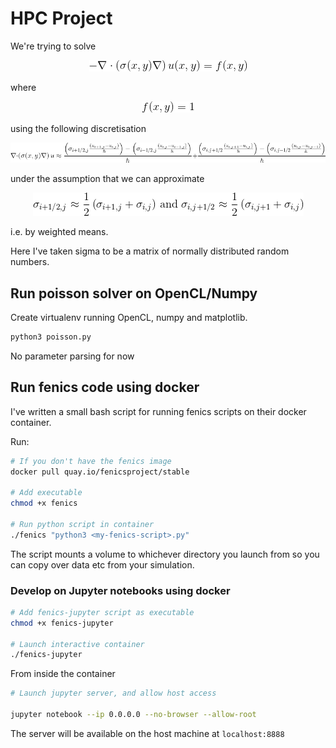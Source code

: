 # HPC Project

We're trying to solve 

<p align="center">
    <img src="static/eq1.gif" alt="poisson-eq">
</p>

where 


<p align="center">
    <img src="static/eq2.gif" alt="rhs">
</p>

using the following discretisation

<p align="center">
    <img src="static/eq3.gif" alt="discretisation">
</p>

under the assumption that we can approximate

<p align="center">
    <img src="static/eq4.gif" alt="sigma">
</p>

i.e. by weighted means.

Here I've taken sigma to be a matrix of normally
distributed random numbers.

## Run poisson solver on OpenCL/Numpy

Create virtualenv running OpenCL, numpy and matplotlib.

```bash
python3 poisson.py
```

No parameter parsing for now

## Run fenics code using docker

I've written a small bash script for running fenics scripts on their
docker container.

Run:

```bash
# If you don't have the fenics image
docker pull quay.io/fenicsproject/stable

# Add executable
chmod +x fenics

# Run python script in container
./fenics "python3 <my-fenics-script>.py"
```

The script mounts a volume to whichever directory you launch from
so you can copy over data etc from your simulation.

### Develop on Jupyter notebooks using docker

```bash
# Add fenics-jupyter script as executable
chmod +x fenics-jupyter

# Launch interactive container
./fenics-jupyter
```

From inside the container

```bash
# Launch jupyter server, and allow host access

jupyter notebook --ip 0.0.0.0 --no-browser --allow-root
```

The server will be available on the host machine at `localhost:8888`